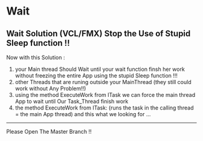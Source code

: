 # Wait
Wait Solution (VCL/FMX)
Stop the Use of Stupid Sleep function !!
---------
  Now with this Solution :
  1) your Main thread Should Wait until your wait function finsh her work without freezing the entire App using the stupid Sleep function !!!
  2) other Threads that are runing outside your MainThread (they still could work without Any Problem!!)
  3) using the method ExecuteWork from ITask we can force the main thread App to wait until Our Task_Thread finish work
  4) the method ExecuteWork from ITask: (runs the task in the calling thread = the main App thread) and this what we looking for ...
---------
Please Open The Master Branch !!
